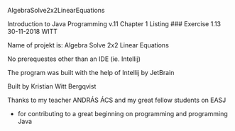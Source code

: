 AlgebraSolve2x2LinearEquations

Introduction to Java Programming v.11 
Chapter 1
Listing  ###
Exercise 1.13
30-11-2018
WITT

Name of projekt is: Algebra Solve 2x2 Linear Equations


No prerequestes other than an IDE (ie. Intellij)

The program was built with the help of Intellij by JetBrain

Built by Kristian Witt Bergqvist

Thanks to my teacher ANDRÁS ÁCS and my great fellow students on EASJ
- for contributing to a great beginning on programming and programming Java
